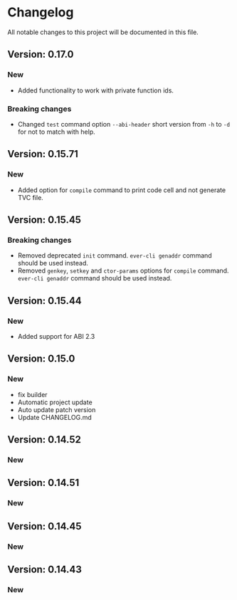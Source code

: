 # Changelog

All notable changes to this project will be documented in this file.

## Version: 0.17.0

### New
- Added functionality to work with private function ids.

### Breaking changes
- Changed `test` command option `--abi-header` short version from `-h` to `-d` for not to match with help. 

## Version: 0.15.71

### New
- Added option for `compile` command to print code cell and not generate TVC file.

## Version: 0.15.45

### Breaking changes
- Removed deprecated `init` command. `ever-cli genaddr` command should be used instead.
- Removed `genkey`, `setkey` and `ctor-params` options for `compile` command. `ever-cli genaddr` command should be used instead.

## Version: 0.15.44

### New
 - Added support for ABI 2.3

## Version: 0.15.0

### New
 - fix builder
 - Automatic project update
 - Auto update patch version
 - Update CHANGELOG.md


## Version: 0.14.52

### New


## Version: 0.14.51

### New


## Version: 0.14.45

### New


## Version: 0.14.43

### New
